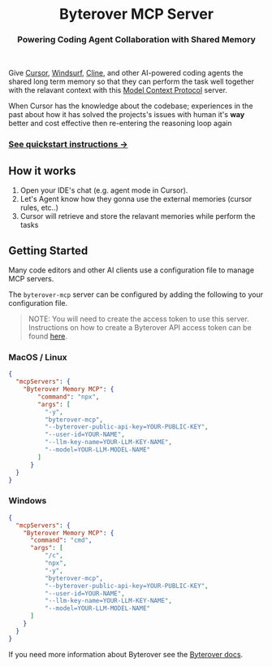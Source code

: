 <div align="center">
  <h1>Byterover MCP Server</h1>
  <h3>Powering Coding Agent Collaboration with Shared Memory</h3>
</div>

<br/>

Give [Cursor](https://cursor.sh/), [Windsurf](https://codeium.com/windsurf), [Cline](https://cline.bot/), and other AI-powered coding agents the shared long term memory so that they can perform the task well together with the relavant context with this [Model Context Protocol](https://modelcontextprotocol.io/introduction) server.

When Cursor has the knowledge about the codebase; experiences in the past about how it has solved the projects's issues with human it's **way** better and cost effective then re-entering the reasoning loop again

<h3><a href="https://www.byterover.dev/docs/get-started">See quickstart instructions →</a></h3>

## How it works

1. Open your IDE's chat (e.g. agent mode in Cursor).
2. Let's Agent know how they gonna use the external memories (cursor rules, etc..)
3. Cursor will retrieve and store the relavant memories while perform the tasks

## Getting Started

Many code editors and other AI clients use a configuration file to manage MCP servers.

The `byterover-mcp` server can be configured by adding the following to your configuration file.

> NOTE: You will need to create the access token to use this server. Instructions on how to create a Byterover API access token can be found [here](https://www.byterover.dev/docs/get-started).

### MacOS / Linux

```json
{
  "mcpServers": {
    "Byterover Memory MCP": {
        "command": "npx",
        "args": [
          "-y",
          "byterover-mcp",
          "--byterover-public-api-key=YOUR-PUBLIC-KEY",
          "--user-id=YOUR-NAME",
          "--llm-key-name=YOUR-LLM-KEY-NAME",
          "--model=YOUR-LLM-MODEL-NAME"
        ]
      }
  }
}
```

### Windows

```json
{
  "mcpServers": {
    "Byterover Memory MCP": {
      "command": "cmd",
      "args": [
          "/c",
          "npx",
          "-y",
          "byterover-mcp",
          "--byterover-public-api-key=YOUR-PUBLIC-KEY",
          "--user-id=YOUR-NAME",
          "--llm-key-name=YOUR-LLM-KEY-NAME",
          "--model=YOUR-LLM-MODEL-NAME"
      ]
    }
  }
}
```

If you need more information about Byterover see the [Byterover docs](https://www.byterover.dev).